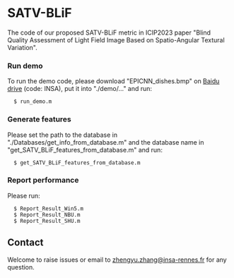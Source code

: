# SATV-BLiF

The code of our proposed SATV-BLiF metric in ICIP2023 paper "Blind Quality Assessment of Light Field Image Based on Spatio-Angular Textural Variation". 

### Run demo
To run the demo code, please download "EPICNN_dishes.bmp" on [Baidu drive](https://pan.baidu.com/s/144q5dzCa-_1KMhr9qi01cQ) (code: INSA), put it into "./demo/..." and run:
```
  $ run_demo.m
```

### Generate features   
Please set the path to the database in "./Databases/get_info_from_database.m" and the database name in "get_SATV_BLiF_features_from_database.m" and run:
```
  $ get_SATV_BLiF_features_from_database.m
```

### Report performance 
Please run:
```
  $ Report_Result_Win5.m
  $ Report_Result_NBU.m
  $ Report_Result_SHU.m
```

## Contact
Welcome to raise issues or email to [zhengyu.zhang@insa-rennes.fr](zhengyu.zhang@insa-rennes.fr) for any question.
